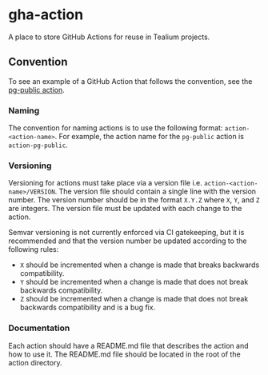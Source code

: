 # gha-action
A place to store GitHub Actions for reuse in Tealium projects.

## Convention
To see an example of a GitHub Action that follows the convention, see the [pg-public action](./action-pg-public/).
### Naming
The convention for naming actions is to use the following format: `action-<action-name>`. For example, the action name for the `pg-public` action is `action-pg-public`.

### Versioning
Versioning for actions must take place via a version file i.e. `action-<action-name>/VERSION`. The version file should contain a single line with the version number. The version number should be in the format `X.Y.Z` where `X`, `Y`, and `Z` are integers. The version file must be updated with each change to the action.

Semvar versioning is not currently enforced via CI gatekeeping, but it is recommended and that the version number be updated according to the following rules:
- `X` should be incremented when a change is made that breaks backwards compatibility.
- `Y` should be incremented when a change is made that does not break backwards compatibility.
- `Z` should be incremented when a change is made that does not break backwards compatibility and is a bug fix.

### Documentation
Each action should have a README.md file that describes the action and how to use it. The README.md file should be located in the root of the action directory.
